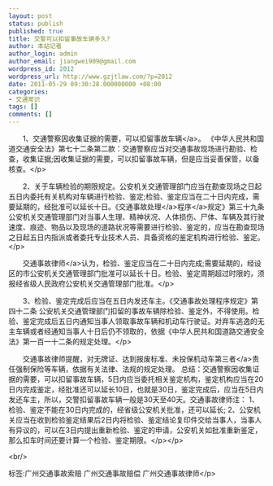 ```yaml
---
layout: post
status: publish
published: true
title: 交警可以扣留事故车辆多久?
author: 本站记者
author_login: admin
author_email: jiangwei909@gmail.com
wordpress_id: 2012
wordpress_url: http://www.gzjtlaw.com/?p=2012
date: 2011-05-29 09:30:28.000000000 +08:00
categories:
- 交通常识
tags: []
comments: []
---
```

<p><p>　　1、交通警察因收集证据的需要，可以扣留事故<a>车辆<&#47;a>。 《中华人民共和国道交通安全法》第七十二条第二款：交通警察应当对交通事故现场进行勘验、检查，收集证据;因收集证据的需要，可以扣留事故车辆，但是应当妥善保管，以备核查。<&#47;p><p>　　2、关于车辆检验的期限规定。公安机关交通管理部门应当在勘查现场之日起五日内委托有关机构对车辆进行检验、鉴定;检验、鉴定应当在二十日内完成，需要延期的，经批准可以延长十日。《<a><a>交通事故处理<&#47;a>程序<&#47;a>规定》第三十九条 公安机关交通管理部门对当事人生理、精神状况、人体损伤、尸体、车辆及其行驶速度、痕迹、物品以及现场的道路状况等需要进行检验、鉴定的，应当在勘查现场之日起五日内指派或者委托专业技术人员、具备资格的鉴定机构进行检验、鉴定。<&#47;p><p>　　<a>交通事故律师<&#47;a>认为，检验、鉴定应当在二十日内完成;需要延期的，经设区的市公安机关交通管理部门批准可以延长十日。检验、鉴定周期超过时限的，须报经省级人民政府公安机关交通管理部门批准。<&#47;p><p>　　3、检验、鉴定完成后应当在五日内发还车主。《交通事故处理程序规定》第四十二条 公安机关交通管理部门扣留的事故车辆除检验、鉴定外，不得使用。检验、鉴定完成后五日内通知当事人领取事故车辆和机动车行驶证。对弃车逃逸的无主车辆或者经通知当事人十日后仍不领取的，依据《中华人民共和国道路交通安全法》第一百一十二条的规定处理。<&#47;p><p>　　交通事故律师提醒，对无牌证、达到报废标准、未投保机动车<a>第三者<&#47;a>责任强制保险等车辆，依据有关法律、法规的规定处理。 总结：交通警察因收集证据的需要，可以扣留事故车辆，5日内应当委托相关鉴定机构，鉴定机构应当在20日内完成鉴定，经批准还可以延长10日，也就是30日，鉴定完成后，应当在5日内发还车主，所以，交警扣留事故车辆一般是30天至40天。交通事故律师注： 1、检验、鉴定不能在30日内完成的，经省级公安机关批准，还可以延长; 2、公安机关应当在收到检验鉴定结果后2日内将检验、鉴定结论复印件交给当事人，当事人有异议的，可以在3日内提出重新检验、鉴定的申请，公安机关如批准重新鉴定，那么扣车时间还要计算一个检验、鉴定期限。<&#47;p><&#47;p><br&#47;><p>标签:广州交通事故索赔 广州交通事故赔偿 广州交通事故律师<&#47;p>
